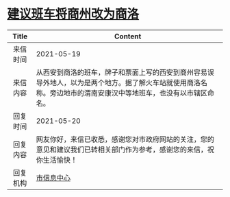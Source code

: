 # <a href="http://www.shangluo.gov.cn/zmhd/ldxxxx.jsp?urltype=leadermail.LeaderMailContentUrl&wbtreeid=1112&leadermailid=7269">建议班车将商州改为商洛</a>
|Title|Content|
|:---:|---|
|来信时间|2021-05-19|
|来信内容|从西安到商洛的班车，牌子和票面上写的西安到商州容易误导外地人，以为是两个地方。据了解火车站就使用商洛名称。旁边地市的渭南安康汉中等地班车，也没有以市辖区命名。|
|回复时间|2021-05-20|
|回复内容|网友你好，来信已收悉，感谢您对市政府网站的关注，您的意见和建议我们已转相关部门作为参考，感谢您的来信，祝你生活愉快！|
|回复机构|<a href="../../categories/agencies/市信息中心.md">市信息中心</a>|